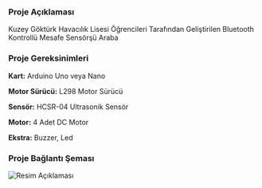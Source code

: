 ### Proje Açıklaması
  Kuzey Göktürk Havacılık Lisesi Öğrencileri Tarafından Geliştirilen Bluetooth Kontrollü Mesafe Sensörşü Araba
  
### Proje Gereksinimleri

**Kart:** Arduino Uno veya Nano 

**Motor Sürücü:** L298 Motor Sürücü

**Sensör:** HCSR-04 Ultrasonik Sensör

**Motor:** 4 Adet DC Motor

**Ekstra:** Buzzer, Led
  


### Proje Bağlantı Şeması
<img src="https://i.hizliresim.com/6xnbgy4.png" alt="Resim Açıklaması">


